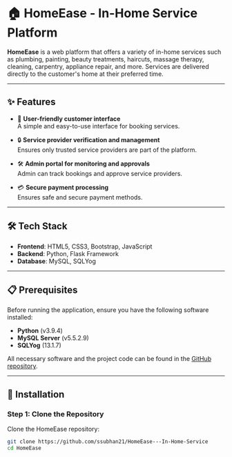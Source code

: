 # 🏠 HomeEase - In-Home Service Platform

**HomeEase** is a web platform that offers a variety of in-home services such as plumbing, painting, beauty treatments, haircuts, massage therapy, cleaning, carpentry, appliance repair, and more. Services are delivered directly to the customer's home at their preferred time.

---

## ✨ Features

- 📝 **User-friendly customer interface**  
  A simple and easy-to-use interface for booking services.

- 🔒 **Service provider verification and management**  
  Ensures only trusted service providers are part of the platform.

- 🛠️ **Admin portal for monitoring and approvals**  
  Admin can track bookings and approve service providers.

- 💳 **Secure payment processing**  
  Ensures safe and secure payment methods.

---

## 🛠️ Tech Stack

- **Frontend**: HTML5, CSS3, Bootstrap, JavaScript
- **Backend**: Python, Flask Framework
- **Database**: MySQL, SQLYog

---

## 📋 Prerequisites

Before running the application, ensure you have the following software installed:

- **Python** (v3.9.4)
- **MySQL Server** (v5.5.2.9)
- **SQLYog** (13.1.7)

All necessary software and the project code can be found in the [GitHub repository](https://github.com/ssubhan21/HomeEase---In-Home-Service).

---

## 🚀 Installation

### Step 1: Clone the Repository

Clone the HomeEase repository:

```bash
git clone https://github.com/ssubhan21/HomeEase---In-Home-Service
cd HomeEase
